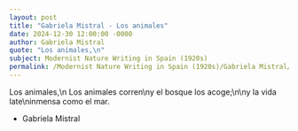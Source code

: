 ```yaml
---
layout: post
title: "Gabriela Mistral - Los animales"
date: 2024-12-30 12:00:00 -0000
author: Gabriela Mistral
quote: "Los animales,\n"
subject: Modernist Nature Writing in Spain (1920s)
permalink: /Modernist Nature Writing in Spain (1920s)/Gabriela Mistral/Gabriela Mistral - Los animales
---
```


Los animales,\n
Los animales corren\ny el bosque los acoge;\n\ny la vida late\ninmensa como el mar.

- Gabriela Mistral
